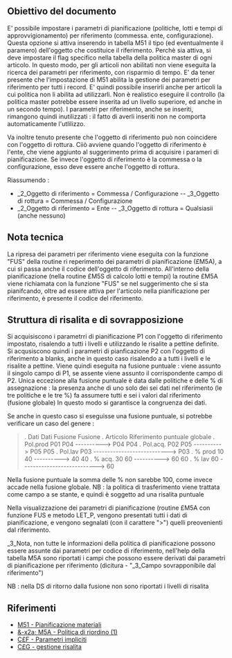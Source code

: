 ## Obiettivo del documento
E' possibile impostare i parametri di pianificazione (politiche, lotti e tempi di approvvigionamento) per riferimento (commessa. ente, configurazione).
Questa opzione si attiva inserendo in tabella M51 il tipo (ed eventualmente il paramero) dell'oggetto che costituice il riferimento.
Perchè sia attiva, si deve impostare il flag specifico nella tabella della politica master di ogni articolo. In questo modo, per gli articoli non abilitati non viene eseguita la ricerca dei parametri per riferimento, con risparmio di tempo.
E' da tener presente che l'impostazione di M51 abilita la gestione dei parametri per riferimento per tutti i record. E' quindi possibile inserirli anche per articoli la cui politica non li abilita ad utilizzarli.
Non è realistico eseguire il controllo (la politica master potrebbe essere inserita ad un livello superiore, ed anche in un secondo tempo).
I parametri per riferimento, anche se inseriti, rimangono quindi inutilizzati :  il fatto di averli inseriti non ne comporta automaticamente l'utlilizzo.

Va inoltre tenuto presente che l'oggetto di riferimento può non coincidere con l'oggetto di rottura. Ciiò avviene quando l'oggetto di riferimento è l'ente, che viene aggiunto al suggerimento prima di acquisire i parameri di pianificazione. Se invece l'oggetto di riferimento è la commessa o la configurazione, esso deve essere anche l'oggetto di rottura.

Riassumendo : 

- _2_Oggetto di riferimento = Commessa / Configurazione
-- _3_Oggetto di rottura = Commessa / Configurazione
- _2_Oggetto di riferimento = Ente
-- _3_Oggetto di rottura = Qualsiasii (anche nessuno)


## Nota tecnica
La ripresa dei parametri per riferimento viene eseguita con la funzione "FUS" della routine ri reperimento dei parametri di pianificazione (£M5A), a cui si passa anche il codice dell'oggetto di riferimento.
All'interno della pianificazione (nella routine £M5S di calcolo lotti e tempi) la routine £M5A viene richiamata con la funzione "FUS" se nel suggerimento che si sta pianifcando, oltre ad essere attiva per l'articolo nella pianificazione per riferimento, è presente il codice del riferimento.

## Struttura di risalita e di sovrapposizione
Si acquisiscono i parametrri di pianificazione P1 con l'oggetto di riferimento impostato, risalendo a tutti i livelli e utilizzando le risalite a pettine definite.
Si acqusiscono quindi i parametri di pianficazione P2 con l'oggetto di riferimento a blanks, anche in questo caso risalendo a a tutti i livelli e le risalite a pettine.
Viene quindi eseguita na fusione puntuale :  viene assunto il singolo campo di P1,  se assente viene assunto il corrispondente campo di P2.
Unica eccezione alla fusione puntuale è data dalle politiche e delle % di assegnazione :  la presenza anche di uno solo dei sei dati nel riferimento (le tre politiche e le tre %) fa assumere tutti e sei i valori dal riferimento (fusione globale) In questo modo si garantisce la congruenza dei dati.

Se anche in questo caso si eseguisse una fusione puntuale, si potrebbe verificare un caso del genere : 
>.            Dati             Dati        Fusione   Fusione
.          Articolo        Riferimento    puntuale  globale
. Pol.prod    P01              P04 ----------> P04     P04
. Pol.acq.    P02              P05 ----------> P05     P05
. Pol.lav     P03 ---------------------------> P03
.  %  prod     10               40 ---------->  40      40
.  %  acq.     30               60 ---------->  60      60
.  %  lav      60 --------------------------->  60

Nella fusione puntuale la somma delle % non sarebbe 100, come invece accade nella fusione globale.
NB :  la politica di trasferimento viene trattata come campo a se stante, e quindi è soggetto ad una risalita puntuale

Nella visualizzazione dei parametri di pianificazione (routine £M5A con funzione FUS e metodo LET_P, vengono presentati tutti i dati di pianificazione, e vengono segnalati (con il carattere ">") quelli preovenienti dal riferimento.

_3_Nota, non tutte le informazioni della politica di pianificazione possono essere assunte dai parametri per codice di riferimento, nell'help della tabella M5A sono riportati i campi che possono essere derivati dai parametri di pianificazione per riferimento (dicitura - "_3_Campo sovrapponibile dal riferimento")

NB :  nella DS di ritorno dalla fusione non sono riportati i livelli di risalita

## Riferimenti
- [M51 - Pianificazione materiali](Sorgenti/MB/DOC_OGG/TA_M51)
- [&-x2a; M5A - Politica di riordino                 (1)](Sorgenti/MB/DOC_OGG/TA_M5A)
- [C£F - Parametri impliciti](Sorgenti/MB/DOC_OGG/TA_C£F)
- [C£G - gestione risalita](Sorgenti/MB/DOC_OGG/TA_C£G)
